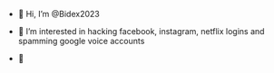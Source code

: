 - 👋 Hi, I’m @Bidex2023
- 👀 I’m interested in hacking facebook, instagram, netflix logins and spamming google voice accounts

- 🌱 
<!---
Bidex2023Bidex2023 is a ✨ special ✨ repository because its `README.md` (this file) appears on your GitHub profile.
You can click the Preview link to take a look at your changes.
--->
